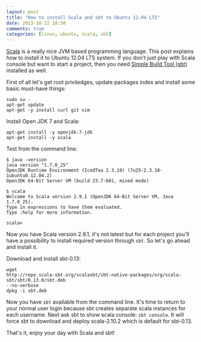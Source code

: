 ```yaml
---
layout: post
title: "How to install Scala and sbt to Ubuntu 12.04 LTS"
date: 2013-10-22 18:58
comments: true
categories: [linux, ubuntu, scala, sbt] 
---
```

[Scala](http://scala-lang.org) 
is a really nice JVM based programming language. This post
explains how to install it to Ubuntu 12.04 LTS system. If you don't
just play with Scala console but want to start a project, then you need
[Simple Build Tool (sbt)](http://www.scala-sbt.org/)
installed as well.

First of all let's get root priviledges, update packages index and
install some basic must-have things:
```
sudo su -
apt-get update
apt-get -y install curl git vim
```

Install Open JDK 7 and Scala:
```
apt-get install -y openjdk-7-jdk
apt-get install -y scala
```

Test from the command line:
```
$ java -version
java version "1.7.0_25"
OpenJDK Runtime Environment (IcedTea 2.3.10) (7u25-2.3.10-1ubuntu0.12.04.2) 
OpenJDK 64-Bit Server VM (build 23.7-b01, mixed mode)

$ scala
Welcome to Scala version 2.9.1 (OpenJDK 64-Bit Server VM, Java 1.7.0_25).
Type in expressions to have them evaluated.
Type :help for more information.

scala>
```

Now you have Scala version 2.9.1, it's not latest but for each project
you'll have a possibility to install required version through `sbt`. So
let's go ahead and install it. 

Download and install sbt-0.13:
```
wget
http://repo.scala-sbt.org/scalasbt/sbt-native-packages/org/scala-sbt/sbt/0.13.0/sbt.deb
--no-verbose
dpkg -i sbt.deb
```

Now you have `sbt` available from the command line. It's time to return to
your normal user login because sbt creates separate scala instances
for each username. Next ask sbt to show scala console: `sbt console`. It
will force sbt to download and deploy scala-2.10.2 which is default for
sbt-0.13.

That's it, enjoy your day with Scala and sbt!
